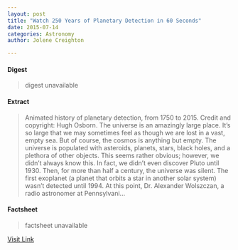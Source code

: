 ```yaml
---
layout: post
title: "Watch 250 Years of Planetary Detection in 60 Seconds"
date: 2015-07-14
categories: Astronomy
author: Jolene Creighton

---
```



#### Digest
>digest unavailable

#### Extract
>Animated history of planetary detection, from 1750 to 2015. Credit and copyright: Hugh Osborn. The universe is an amazingly large place. It&#8217;s so large that we may sometimes feel as though we are lost in a vast, empty sea. But of course, the cosmos is anything but empty. The universe is populated with asteroids, planets, stars, black holes, and a plethora of other objects. This seems rather obvious; however, we didn&#8217;t always know this. In fact, we didn&#8217;t even discover Pluto until 1930. Then, for more than half a century, the universe was silent. The first exoplanet (a planet that orbits a star in another solar system) wasn&#8217;t detected until 1994. At this point, Dr. Alexander Wolszczan, a radio astronomer at Pennsylvani...

#### Factsheet
>factsheet unavailable

[Visit Link](http://www.fromquarkstoquasars.com/watch-250-years-planetary-detection-60-seconds/)


